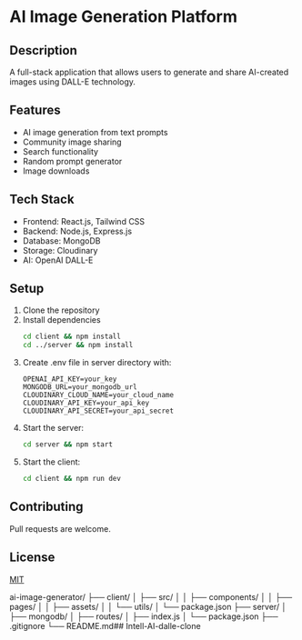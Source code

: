 # AI Image Generation Platform

## Description
A full-stack application that allows users to generate and share AI-created images using DALL-E technology.

## Features
- AI image generation from text prompts
- Community image sharing
- Search functionality
- Random prompt generator
- Image downloads

## Tech Stack
- Frontend: React.js, Tailwind CSS
- Backend: Node.js, Express.js
- Database: MongoDB
- Storage: Cloudinary
- AI: OpenAI DALL-E

## Setup
1. Clone the repository
2. Install dependencies
   ```bash
   cd client && npm install
   cd ../server && npm install
   ```
3. Create .env file in server directory with:
   ```
   OPENAI_API_KEY=your_key
   MONGODB_URL=your_mongodb_url
   CLOUDINARY_CLOUD_NAME=your_cloud_name
   CLOUDINARY_API_KEY=your_api_key
   CLOUDINARY_API_SECRET=your_api_secret
   ```
4. Start the server:
   ```bash
   cd server && npm start
   ```
5. Start the client:
   ```bash
   cd client && npm run dev
   ```

## Contributing
Pull requests are welcome.

## License
[MIT](https://choosealicense.com/licenses/mit/) 

ai-image-generator/
├── client/
│   ├── src/
│   │   ├── components/
│   │   ├── pages/
│   │   ├── assets/
│   │   └── utils/
│   └── package.json
├── server/
│   ├── mongodb/
│   ├── routes/
│   ├── index.js
│   └── package.json
├── .gitignore
└── README.md##   I n t e l l - A I - d a l l e - c l o n e  
 